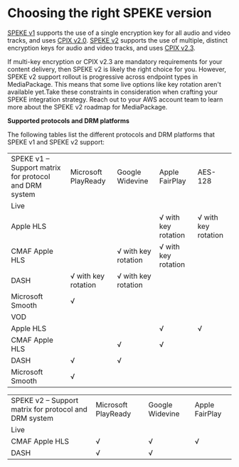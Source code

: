 # Choosing the right SPEKE version<a name="encryption-choosing-speke-version"></a>

[SPEKE v1](https://docs.aws.amazon.com/speke/latest/documentation/the-speke-api.html) supports the use of a single encryption key for all audio and video tracks, and uses [CPIX v2\.0](https://dashif.org/docs/DASH-IF-CPIX-v2-0.pdf)\. [SPEKE v2](https://docs.aws.amazon.com/speke/latest/documentation/the-speke-api-v2.html) supports the use of multiple, distinct encryption keys for audio and video tracks, and uses [CPIX v2\.3](https://dashif.org/docs/CPIX2.3/Cpix.html)\.

If multi\-key encryption or CPIX v2\.3 are mandatory requirements for your content delivery, then SPEKE v2 is likely the right choice for you\. However, SPEKE v2 support rollout is progressive across endpoint types in MediaPackage\. This means that some live options like key rotation aren't available yet\.Take these constraints in consideration when crafting your SPEKE integration strategy\. Reach out to your AWS account team to learn more about the SPEKE v2 roadmap for MediaPackage\.

**Supported protocols and DRM platforms**

The following tables list the different protocols and DRM platforms that SPEKE v1 and SPEKE v2 support:


|  |  |  |  |  | 
| --- |--- |--- |--- |--- |
| SPEKE v1 – Support matrix for protocol and DRM system | Microsoft PlayReady | Google Widevine | Apple FairPlay | AES\-128 | 
| Live | 
| Apple HLS |   |   |  √   with key rotation  |  √   with key rotation  | 
| CMAF Apple HLS |   |  √   with key rotation  |  √   with key rotation  |   | 
| DASH |  √   with key rotation  |  √   with key rotation  |   |   | 
| Microsoft Smooth | √ |   |   |   | 
| VOD | 
| Apple HLS |   |   | √ | √ | 
| CMAF Apple HLS |   | √ | √ |   | 
| DASH | √ | √ |   |   | 
| Microsoft Smooth | √ |   |   |   | 


|  |  |  |  | 
| --- |--- |--- |--- |
| SPEKE v2 – Support matrix for protocol and DRM system | Microsoft PlayReady | Google Widevine | Apple FairPlay | 
| Live | 
| CMAF Apple HLS | √ | √ | √ | 
| DASH | √  | √  |   | 